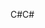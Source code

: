<span data-ttu-id="54732-101">C#</span><span class="sxs-lookup"><span data-stu-id="54732-101">C#</span></span>